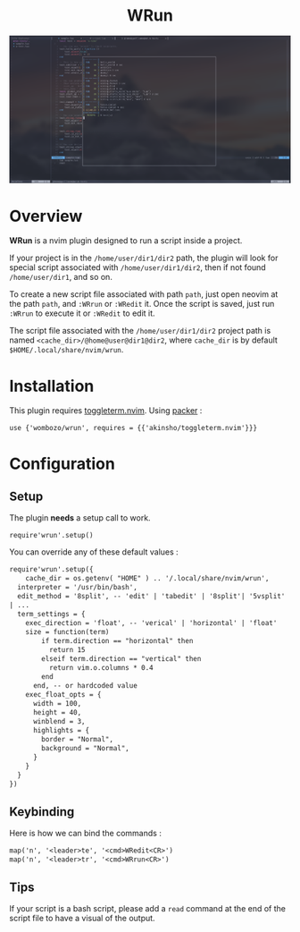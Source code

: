 <!-- panvimdoc-ignore-start -->

<h1 align="center">
  WRun
</h1>

![WRun](assets/wrun.png)

# Overview

<b>WRun</b> is a nvim plugin designed to run a script inside a project.

If your project is in the `/home/user/dir1/dir2` path, the plugin will look for special script associated with `/home/user/dir1/dir2`, then if not found `/home/user/dir1`, and so on.

To create a new script file associated with path `path`, just open neovim at the path `path`, and `:WRrun` or `:WRedit` it. Once the script is saved, just run `:WRrun` to execute it or `:WRedit` to edit it.

The script file associated with the `/home/user/dir1/dir2` project path is named `<cache_dir>/@home@user@dir1@dir2`, where `cache_dir` is by default `$HOME/.local/share/nvim/wrun`.


# Installation

This plugin requires [toggleterm.nvim](https://github.com/akinsho/toggleterm.nvim). Using [packer](https://github.com/wbthomason/packer.nvim) :

```
use {'wombozo/wrun', requires = {{'akinsho/toggleterm.nvim'}}}
```

# Configuration

## Setup

The plugin <b>needs</b> a setup call to work.

```
require'wrun'.setup()
```

You can override any of these default values :

```
require'wrun'.setup({
    cache_dir = os.getenv( "HOME" ) .. '/.local/share/nvim/wrun',
  interpreter = '/usr/bin/bash',
  edit_method = '8split', -- 'edit' | 'tabedit' | '8split'| '5vsplit' | ...
  term_settings = {
    exec_direction = 'float', -- 'verical' | 'horizontal' | 'float'
    size = function(term)
        if term.direction == "horizontal" then
          return 15
        elseif term.direction == "vertical" then
          return vim.o.columns * 0.4
        end
      end, -- or hardcoded value
    exec_float_opts = {
      width = 100,
      height = 40,
      winblend = 3,
      highlights = {
        border = "Normal",
        background = "Normal",
      }
    }
  }
})
```

## Keybinding

Here is how we can bind the commands :
  
``` 
map('n', '<leader>te', '<cmd>WRedit<CR>')
map('n', '<leader>tr', '<cmd>WRrun<CR>')
```

## Tips

If your script is a bash script, please add a `read` command at the end of the script file to have a visual of the output.

